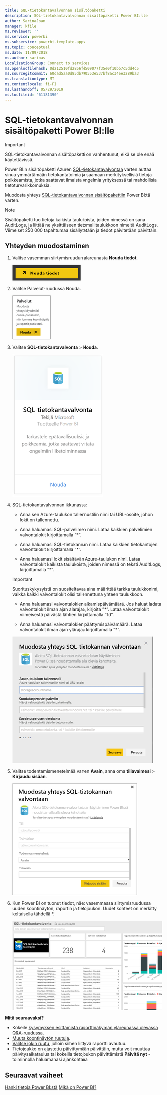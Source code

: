 ```yaml
---
title: SQL-tietokantavalvonnan sisältöpaketti
description: SQL-tietokantavalvonnan sisältöpaketti Power BI:lle
author: SarinaJoan
manager: kfile
ms.reviewer: ''
ms.service: powerbi
ms.subservice: powerbi-template-apps
ms.topic: conceptual
ms.date: 11/09/2018
ms.author: sarinas
LocalizationGroup: Connect to services
ms.openlocfilehash: 0d212510fd2856fd509077f35e0f10bb7c5dd4c5
ms.sourcegitcommit: 60dad5aa0d85db790553e537bf8ac34ee3289ba3
ms.translationtype: MT
ms.contentlocale: fi-FI
ms.lasthandoff: 05/29/2019
ms.locfileid: "61181390"
---
```

# <a name="sql-database-auditing-content-pack-for-power-bi"></a>SQL-tietokantavalvonnan sisältöpaketti Power BI:lle

> [!IMPORTANT]
> SQL-tietokantavalvonnan sisältöpaketti on vanhentunut, eikä se ole enää käytettävissä.
 
Power BI:n sisältöpaketti Azuren [SQL-tietokantavalvontaa](/azure/sql-database/sql-database-auditing/) varten auttaa sinua ymmärtämään tietokantatoimia ja saamaan merkityksellisiä tietoja poikkeamista, jotka saattavat ilmaista ongelmia yrityksessä tai mahdollisia tietoturvarikkomuksia. 

Muodosta yhteys [SQL-tietokantavalvonnan sisältöpakettiin](https://app.powerbi.com/getdata/services/sql-db-auditing) Power BI:tä varten.

>[!NOTE]
>Sisältöpaketti tuo tietoja kaikista taulukoista, joiden nimessä on sana AuditLogs, ja liittää ne yksittäiseen tietomallitaulukkoon nimeltä AuditLogs. Viimeiset 250 000 tapahtumaa sisällytetään ja tiedot päivitetään päivittäin.

## <a name="how-to-connect"></a>Yhteyden muodostaminen
1. Valitse vasemman siirtymisruudun alareunasta **Nouda tiedot**.
   
   ![](media/service-connect-to-azure-sql-database-auditing/pbi_getdata.png) 
2. Valitse Palvelut-ruudussa Nouda.
   
   ![](media/service-connect-to-azure-sql-database-auditing/pbi_getservices.png) 
3. Valitse **SQL-tietokantavalvonta** \> **Nouda**.
   
   ![](media/service-connect-to-azure-sql-database-auditing/sqldbaudit.png)
4. SQL-tietokantavalvonnan ikkunassa:
   
   - Anna sen Azure-taulukon tallennustilin nimi tai URL-osoite, johon lokit on tallennettu.
   
   - Anna haluamasi SQL-palvelimen nimi. Lataa kaikkien palvelimien valvontalokit kirjoittamalla ”\*”.
   
   - Anna haluamasi SQL-tietokannan nimi. Lataa kaikkien tietokantojen valvontalokit kirjoittamalla ”\*”.
   
   - Anna haluamasi lokit sisältävän Azure-taulukon nimi. Lataa valvontalokit kaikista taulukoista, joiden nimessä on teksti AuditLogs, kirjoittamalla ”\*”.
   
   >[!IMPORTANT]
   >Suorituskykysyistä on suositeltavaa aina määrittää tarkka taulukkonimi, vaikka kaikki valvontalokit olisi tallennettuna yhteen taulukkoon.
   
   - Anna haluamasi valvontalokien alkamispäivämäärä. Jos haluat ladata valvontalokit ilman ajan alarajaa, kirjoita ”\*”. Lataa valvontalokit viimeisestä päivästä lähtien kirjoittamalla ”1d”.
   
   - Anna haluamasi valvontalokien päättymispäivämäärä. Lataa valvontalokit ilman ajan ylärajaa kirjoittamalla ”\*”.
   
   ![](media/service-connect-to-azure-sql-database-auditing/dbauditing_param.png)
5. Valitse todentamismenetelmää varten **Avain**, anna oma **tiliavaimesi** \> **Kirjaudu sisään**.
   
   ![](media/service-connect-to-azure-sql-database-auditing/pbi_sqlauditing3.png)
6. Kun Power BI on tuonut tiedot, näet vasemmassa siirtymisruudussa uuden koontinäytön, raportin ja tietojoukon. Uudet kohteet on merkitty keltaisella tähdellä \*.
   
   ![](media/service-connect-to-azure-sql-database-auditing/pbi_sqldbauditingnewdash.png)

**Mitä seuraavaksi?**

* Kokeile [kysymyksen esittämistä raporttinäkymän yläreunassa olevassa Q&A-ruudussa](consumer/end-user-q-and-a.md).
* [Muuta koontinäytön ruutuja](service-dashboard-edit-tile.md).
* [Valitse jokin ruutu](consumer/end-user-tiles.md), jolloin siihen liittyvä raportti avautuu.
* Tietojoukko on ajastettu päivittymään päivittäin, mutta voit muuttaa päivitysaikataulua tai kokeilla tietojoukon päivittämistä **Päivitä nyt** -toiminnolla haluamanasi ajankohtana

## <a name="next-steps"></a>Seuraavat vaiheet
[Hanki tietoja Power BI:stä](service-get-data.md)
[Mikä on Power BI?](power-bi-overview.md)
